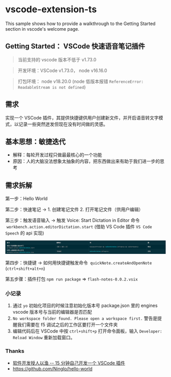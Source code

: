 # vscode-extension-ts

This sample shows how to provide a walkthrough to the Getting Started section in vscode's welcome page.

## Getting Started： VSCode 快速语音笔记插件

> 当前支持的 vscode 版本不低于 v1.73.0

> 开发环境：VSCode v1.73.0， node v16.16.0

> 打包环境： node v18.20.0 (node 低版本报错 `ReferenceError: ReadableStream is not defined`)

## 需求

[](https://github.com/Ninglo/hello-world/tree/main#%E9%9C%80%E6%B1%82)

实现一个 VSCode 插件，其提供快捷键供用户创建新文件，并开启语音转文字模式，以记录一些突然迸发但现在没有时间做的灵感。

## 基本思想：敏捷迭代

- 解释：每轮开发过程只做最最核心的一个功能
- 原因：人的大脑没法想象太抽象的内容，把东西做出来有助于我们进一步的思考

## 需求拆解

第一步：Hello World

第二步：快速笔记 -> 1. 创建笔记文件 2. 打开笔记文件（供用户编辑）

第三步：触发语音输入 -> 触发 Voice: Start Dictation in Editor 命令  `workbench.action.editorDictation.start` (借助 VS Code 插件 `VS Code Speech` 的 api 实现)

![](./media/editorDictation.png)

第四步：快捷键 -> 如何用快捷键触发命令  `quickNote.createAndOpenNote` (`ctrl+shift+alt+n`)

第五步骤：插件打包 `npm run package` => `flash-notes-0.0.2.vsix`

### 小记录

1. 通过 `yo` 初始化项目的时候注意初始化版本号 package.json 里的 engines vscode 版本号与当前的编辑器是否匹配
2. `No workspace folder found. Please open a workspace first.` 警告是提醒我们需要在 f5 调试之后的工作区要打开一个文件夹
3. 编辑代码后在 VSCode 中按 `ctrl+shift+p` 打开命令面板，输入 `Developer: Reload Window` 重新加载窗口。

### Thanks

- [软件开发授人以渔 -- 15 分钟自己开发一个 VSCode 插件](https://www.bilibili.com/video/BV1BJ8SeMEbp/?spm_id_from=333.999.0.0&vd_source=b080c1e3a5d9d4c1b7d7de6c5e93368e)
- https://github.com/Ninglo/hello-world
